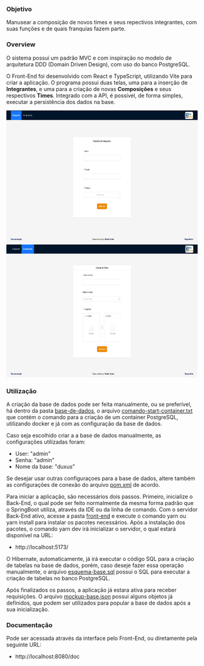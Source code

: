 ### Objetivo

Manusear a composição de novos times e seus repectivos integrantes, com suas funções e de quais franquias fazem parte.

### Overview
O sistema possui um padrão MVC e com inspiração no modelo de arquitetura DDD (Domain Driven Design), com uso do banco
PostgreSQL.

O Front-End foi desenvolvido com React e TypeScript, utilizando Vite para criar a aplicação. O programa possui
duas telas, uma para a inserção de **Integrantes**, e uma para a criação de novas **Composições** e seus respectivos
**Times**. Integrado com a API, é possível, de forma simples, executar a persistência dos dados na base.
<div align="center">
 <img src="/readme-extras/tela-integrante.png" height="350" />
 <br/>
 <img src="/readme-extras/tela-composicao.png" height="350" />
</div>

### Utilização
A criação da base de dados pode ser feita manualmente, ou se preferível, há dentro da pasta [base-de-dados](https://github.com/rafaeltxc/duxus-challenge/tree/main/base-de-dados),
o arquivo [comando-start-container.txt](https://github.com/rafaeltxc/duxus-challenge/blob/main/base-de-dados/comando-start-container.txt)
que contém o comando para a criação de um container PostgreSQL, utilizando docker e já com as configuração da base de dados.

Caso seja escolhido criar a a base de dados manualmente, as configurações utilizadas foram:

 - User: "admin"
 - Senha: "admin"
 - Nome da base: "duxus"

Se desejar usar outras configuraçoes para a base de dados, altere também as configurações de conexão do arquivo
[pom.xml](https://github.com/rafaeltxc/duxus-challenge/blob/main/pom.xml)
de acordo.

Para iniciar a aplicação, são necessários dois passos. Primeiro, inicialize o Back-End, o qual pode ser feito normalmente
da mesma forma padrão que o SpringBoot utiliza, através da IDE ou da linha de comando. Com o servidor
Back-End ativo, acesse a pasta [front-end](https://github.com/rafaeltxc/duxus-challenge/tree/main/front-end)
e execute o comando yarn ou yarn install para instalar os pacotes necessários. Após a instalação dos pacotes,
o comando yarn dev irá inicializar o servidor, o qual estará disponível na URL:

 - http://localhost:5173/

O Hibernate, automaticamente, já irá executar o código SQL para a criação de tabelas na base de dados,
porém, caso deseje fazer essa operação manualmente, o arquivo [esquema-base.sql](https://github.com/rafaeltxc/duxus-challenge/blob/main/base-de-dados/esquema-base.sql)
possui o SQL para executar a criação de tabelas no banco PostgreSQL.

Após finalizados os passos, a aplicação já estara ativa para receber requisições. O arquivo [mockup-base.json](https://github.com/rafaeltxc/duxus-challenge/blob/main/base-de-dados/mockup-base.json)
possui alguns objetos já definidos, que podem ser utilizados para popular a base de dados após a sua inicialização.

### Documentação
Pode ser acessada através da interface pelo Front-End, ou diretamente pela seguinte URL:
 - http://localhost:8080/doc
